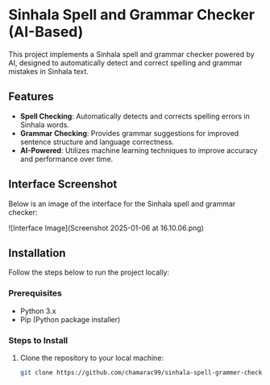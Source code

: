 # Sinhala Spell and Grammar Checker (AI-Based)

This project implements a Sinhala spell and grammar checker powered by AI, designed to automatically detect and correct spelling and grammar mistakes in Sinhala text.

## Features

- **Spell Checking**: Automatically detects and corrects spelling errors in Sinhala words.
- **Grammar Checking**: Provides grammar suggestions for improved sentence structure and language correctness.
- **AI-Powered**: Utilizes machine learning techniques to improve accuracy and performance over time.

## Interface Screenshot

Below is an image of the interface for the Sinhala spell and grammar checker:

![Interface Image](Screenshot 2025-01-06 at 16.10.06.png)

## Installation

Follow the steps below to run the project locally:

### Prerequisites

- Python 3.x
- Pip (Python package installer)

### Steps to Install

1. Clone the repository to your local machine:
   ```bash
   git clone https://github.com/chamarac99/sinhala-spell-grammer-checker-ai-based.git
